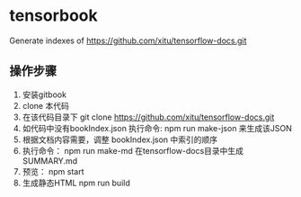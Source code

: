 # tensorbook
Generate indexes of https://github.com/xitu/tensorflow-docs.git

## 操作步骤

  1. 安装gitbook
  2. clone 本代码
  3. 在该代码目录下 git clone https://github.com/xitu/tensorflow-docs.git
  4. 如代码中没有bookIndex.json 执行命令: npm run make-json  来生成该JSON
  5. 根据文档内容需要，调整 bookIndex.json 中索引的顺序
  6. 执行命令： npm run make-md 在tensorflow-docs目录中生成 SUMMARY.md 
  7. 预览： npm start
  8. 生成静态HTML npm run build
